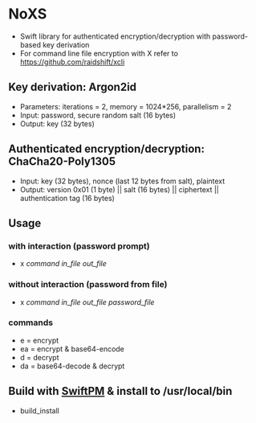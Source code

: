 # NoXS
 
* Swift library for authenticated encryption/decryption with password-based key derivation
* For command line file encryption with X refer to https://github.com/raidshift/xcli
  
## Key derivation: Argon2id 
  * Parameters: iterations = 2, memory = 1024*256, parallelism = 2
  * Input: password, secure random salt (16 bytes)
  * Output: key (32 bytes)

## Authenticated encryption/decryption: ChaCha20-Poly1305
  * Input: key (32 bytes), nonce (last 12 bytes from salt), plaintext
  * Output: version 0x01 (1 byte) || salt (16 bytes) || ciphertext || authentication tag (16 bytes)

## Usage
 
### with interaction (password prompt)
* x _command_ _in_file_ _out_file_
 
### without interaction (password from file)
* x _command_ _in_file_ _out_file_ _password_file_
 
### commands
* e = encrypt
* ea = encrypt & base64-encode
* d = decrypt
* da = base64-decode & decrypt
 
## Build with [SwiftPM](https://www.swift.org/install/) & install to /usr/local/bin
* build_install